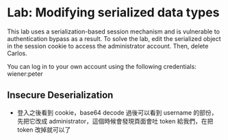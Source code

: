 # Lab: Modifying serialized data types

 This lab uses a serialization-based session mechanism and is vulnerable to authentication bypass as a result. To solve the lab, edit the serialized object in the session cookie to access the administrator account. Then, delete Carlos.

You can log in to your own account using the following credentials: wiener:peter 

## Insecure Deserialization
* 登入之後看到 cookie，base64 decode 過後可以看到 username 的部份，先把它改成 administrator，這個時候會發現頁面會吐 token 給我們，在把 token 改掉就可以了